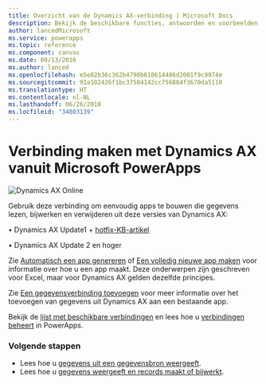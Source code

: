 ```yaml
---
title: Overzicht van de Dynamics AX-verbinding | Microsoft Docs
description: Bekijk de beschikbare functies, antwoorden en voorbeelden voor Dynamics AX
author: lancedMicrosoft
ms.service: powerapps
ms.topic: reference
ms.component: canvas
ms.date: 09/13/2016
ms.author: lanced
ms.openlocfilehash: e5e82b36c362b4790b610614486d2001f9c9974e
ms.sourcegitcommit: 91a102426f1bc37504142cc756884f3670da5110
ms.translationtype: HT
ms.contentlocale: nl-NL
ms.lasthandoff: 06/26/2018
ms.locfileid: "34803139"
---
```

# <a name="connect-from-microsoft-powerapps-to-dynamics-ax"></a>Verbinding maken met Dynamics AX vanuit Microsoft PowerApps
![Dynamics AX Online](./media/connection-dynamicsax/dynamics-ax.png)

Gebruik deze verbinding om eenvoudig apps te bouwen die gegevens lezen, bijwerken en verwijderen uit deze versies van Dynamics AX:

•    Dynamics AX Update1 + [hotfix-KB-artikel](https://fix.lcs.dynamics.com/Issue/Resolved?kb=3175021&bugId=3762232&qc=75f75fb7cb5de685683dafada9bdc618a7674bc4e299935b567a28ac02489b5c)

•    Dynamics AX Update 2 en hoger

Zie [Automatisch een app genereren](../get-started-create-from-data.md) of [Een volledig nieuwe app maken](../get-started-create-from-blank.md) voor informatie over hoe u een app maakt. Deze onderwerpen zijn geschreven voor Excel, maar voor Dynamics AX gelden dezelfde principes.

Zie [Een gegevensverbinding toevoegen](../add-data-connection.md) voor meer informatie over het toevoegen van gegevens uit Dynamics AX aan een bestaande app.

Bekijk de [lijst met beschikbare verbindingen](../connections-list.md) en lees hoe u [verbindingen beheert](../add-manage-connections.md) in PowerApps.

### <a name="next-steps"></a>Volgende stappen
* Lees hoe u [gegevens uit een gegevensbron weergeeft](../add-gallery.md).
* Lees hoe u [gegevens weergeeft en records maakt of bijwerkt](../add-form.md).

